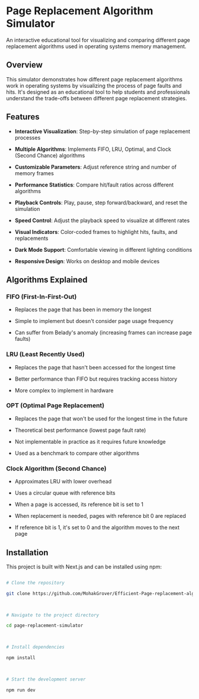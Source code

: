 # Page Replacement Algorithm Simulator

An interactive educational tool for visualizing and comparing different page replacement algorithms used in operating systems memory management.

  

## Overview

This simulator demonstrates how different page replacement algorithms work in operating systems by visualizing the process of page faults and hits. It's designed as an educational tool to help students and professionals understand the trade-offs between different page replacement strategies.

  

## Features

- **Interactive Visualization**: Step-by-step simulation of page replacement processes

- **Multiple Algorithms**: Implements FIFO, LRU, Optimal, and Clock (Second Chance) algorithms

- **Customizable Parameters**: Adjust reference string and number of memory frames

- **Performance Statistics**: Compare hit/fault ratios across different algorithms

- **Playback Controls**: Play, pause, step forward/backward, and reset the simulation

- **Speed Control**: Adjust the playback speed to visualize at different rates

- **Visual Indicators**: Color-coded frames to highlight hits, faults, and replacements

- **Dark Mode Support**: Comfortable viewing in different lighting conditions

- **Responsive Design**: Works on desktop and mobile devices

  

## Algorithms Explained

### FIFO (First-In-First-Out)

- Replaces the page that has been in memory the longest

- Simple to implement but doesn't consider page usage frequency

- Can suffer from Belady's anomaly (increasing frames can increase page faults)

  
### LRU (Least Recently Used)

- Replaces the page that hasn't been accessed for the longest time

- Better performance than FIFO but requires tracking access history

- More complex to implement in hardware


### OPT (Optimal Page Replacement)

- Replaces the page that won't be used for the longest time in the future

- Theoretical best performance (lowest page fault rate)

- Not implementable in practice as it requires future knowledge

- Used as a benchmark to compare other algorithms

  
### Clock Algorithm (Second Chance)

- Approximates LRU with lower overhead

- Uses a circular queue with reference bits

- When a page is accessed, its reference bit is set to 1

- When replacement is needed, pages with reference bit 0 are replaced

- If reference bit is 1, it's set to 0 and the algorithm moves to the next page

  
## Installation

This project is built with Next.js and can be installed using npm:

```bash

# Clone the repository

git clone https://github.com/MohakGrover/Efficient-Page-replacement-algorithm-simulator

  

# Navigate to the project directory

cd page-replacement-simulator

  

# Install dependencies

npm install

  

# Start the development server

npm run dev
```
